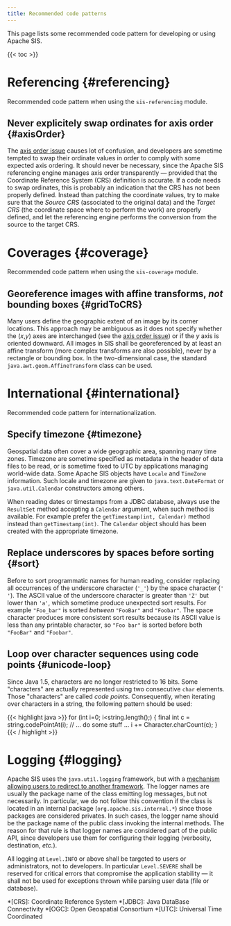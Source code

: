 ```yaml
---
title: Recommended code patterns
---
```


This page lists some recommended code pattern for developing or using Apache SIS.

{{< toc >}}

# Referencing    {#referencing}

Recommended code pattern when using the `sis-referencing` module.

## Never explicitely swap ordinates for axis order    {#axisOrder}

The [axis order issue](faq.html#axisOrder) causes lot of confusion,
and developers are sometime tempted to swap their ordinate values in order to comply with some expected axis ordering.
It should never be necessary, since the Apache SIS referencing engine manages axis order transparently — provided that
the Coordinate Reference System (CRS) definition is accurate. If a code needs to swap ordinates, this is probably an
indication that the CRS has not been properly defined. Instead than patching the coordinate values, try to make sure
that the _Source CRS_ (associated to the original data) and the _Target CRS_ (the coordinate space where to perform the
work) are properly defined, and let the referencing engine performs the conversion from the source to the target CRS.

# Coverages    {#coverage}

Recommended code pattern when using the `sis-coverage` module.

## Georeference images with affine transforms, _not_ bounding boxes    {#gridToCRS}

Many users define the geographic extent of an image by its corner locations.
This approach may be ambiguous as it does not specify whether the (<var>x</var>,<var>y</var>) axes are interchanged
(see the [axis order issue](faq.html#axisOrder)) or if the <var>y</var> axis is oriented downward.
All images in SIS shall be georeferenced by at least an affine transform (more complex transforms are also possible),
never by a rectangle or bounding box.
In the two-dimensional case, the standard `java.awt.geom.AffineTransform` class can be used.

# International    {#international}

Recommended code pattern for internationalization.

## Specify timezone    {#timezone}

Geospatial data often cover a wide geographic area, spanning many time zones.
Timezone are sometime specified as metadata in the header of data files to be read,
or is sometime fixed to UTC by applications managing world-wide data.
Some Apache SIS objects have `Locale` and `TimeZone` information.
Such locale and timezone are given to `java.text.DateFormat` or `java.util.Calendar` constructors among others.

When reading dates or timestamps from a JDBC database, always use the `ResultSet` method
accepting a `Calendar` argument, when such method is available.
For example prefer the `getTimestamp(int, Calendar)` method instead than `getTimestamp(int)`.
The `Calendar` object should has been created with the appropriate timezone.

## Replace underscores by spaces before sorting    {#sort}

Before to sort programmatic names for human reading, consider replacing all occurrences of the underscore character
(`'_'`) by the space character (`' '`). The ASCII value of the underscore character is greater than `'Z'` but lower
than `'a'`, which sometime produce unexpected sort results.
For example `"Foo_bar"` is sorted _between_ `"FooBar"` and `"Foobar"`.
The space character produces more consistent sort results because its ASCII value is less than any printable character,
so `"Foo bar"` is sorted before both `"FooBar"` and `"Foobar"`.

## Loop over character sequences using code points    {#unicode-loop}

Since Java 1.5, characters are no longer restricted to 16 bits.
Some "characters" are actually represented using two consecutive `char` elements.
Those "characters" are called <cite>code points</cite>.
Consequently, when iterating over characters in a string, the following pattern should be used:

{{< highlight java >}}
for (int i=0; i<string.length();) {
    final int c = string.codePointAt(i);
    // ... do some stuff ...
    i += Character.charCount(c);
}
{{< / highlight >}}

# Logging    {#logging}

Apache SIS uses the `java.util.logging` framework, but with a [mechanism allowing users to redirect
to another framework](http://sis.apache.org/apidocs/org/apache/sis/util/logging/LoggerFactory.html).
The logger names are usually the package name of the class emitting log messages, but not necessarily.
In particular, we do not follow this convention if the class is located in an internal package
(`org.apache.sis.internal.*`) since those packages are considered privates.
In such cases, the logger name should be the package name of the public class invoking the internal methods.
The reason for that rule is that logger names are considered part of the public API,
since developers use them for configuring their logging (verbosity, destination, <i>etc.</i>).

All logging at `Level.INFO` or above shall be targeted to users or administrators, not to developers.
In particular `Level.SEVERE` shall be reserved for critical errors that compromise the application stability —
it shall not be used for exceptions thrown while parsing user data (file or database).

*[CRS]:  Coordinate Reference System
*[JDBC]: Java DataBase Connectivity
*[OGC]:  Open Geospatial Consortium
*[UTC]:  Universal Time Coordinated
